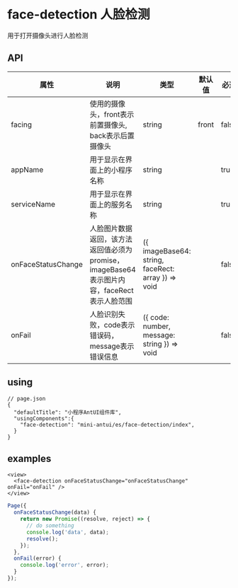 # face-detection 人脸检测

用于打开摄像头进行人脸检测

## API

| 属性 | 说明 | 类型 | 默认值 | 必选 |
|----|----|----|----|----|
| facing | 使用的摄像头，front表示前置摄像头, back表示后置摄像头 | string | front | false |
| appName | 用于显示在界面上的小程序名称 | string |  | true |
| serviceName | 用于显示在界面上的服务名称 | string |  | true |
| onFaceStatusChange | 人脸图片数据返回，该方法返回值必须为promise，imageBase64表示图片内容，faceRect表示人脸范围 | ({ imageBase64: string, faceRect: array  }) => void | | false |
| onFail | 人脸识别失败，code表示错误码，message表示错误信息 | ({ code: number, message: string }) => void |  | false |

## using

```
// page.json
{
  "defaultTitle": "小程序AntUI组件库",
  "usingComponents":{
    "face-detection": "mini-antui/es/face-detection/index",
  }
}
```


## examples

```axml
<view>
  <face-detection onFaceStatusChange="onFaceStatusChange" onFail="onFail" />
</view>
```

```javascript
Page({
  onFaceStatusChange(data) {
    return new Promise((resolve, reject) => {
      // do something
      console.log('data', data);
      resolve();
    });
  },
  onFail(error) {
    console.log('error', error);
  }
});
```
